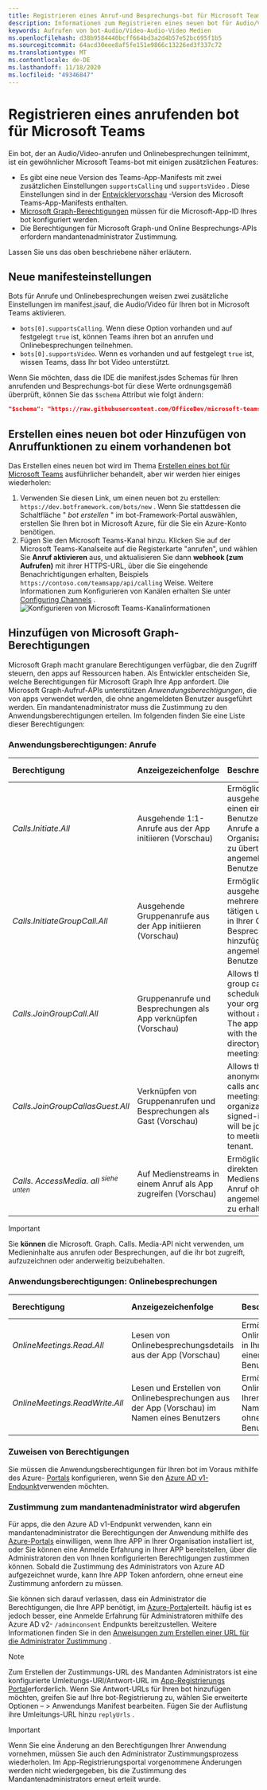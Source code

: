 ```yaml
---
title: Registrieren eines Anruf-und Besprechungs-bot für Microsoft Teams
description: Informationen zum Registrieren eines neuen bot für Audio/Videoanrufe für Microsoft Teams
keywords: Aufrufen von bot-Audio/Video-Audio-Video Medien
ms.openlocfilehash: d38b9584440bcff664bd3a2d4b57e52bc695f1b5
ms.sourcegitcommit: 64acd30eee8af5fe151e9866c13226ed3f337c72
ms.translationtype: MT
ms.contentlocale: de-DE
ms.lasthandoff: 11/18/2020
ms.locfileid: "49346847"
---
```

# <a name="register-a-calling-bot-for-microsoft-teams"></a>Registrieren eines anrufenden bot für Microsoft Teams

Ein bot, der an Audio/Video-anrufen und Onlinebesprechungen teilnimmt, ist ein gewöhnlicher Microsoft Teams-bot mit einigen zusätzlichen Features:

* Es gibt eine neue Version des Teams-App-Manifests mit zwei zusätzlichen Einstellungen `supportsCalling` und `supportsVideo` . Diese Einstellungen sind in der [Entwicklervorschau](../../resources/dev-preview/developer-preview-intro.md) -Version des Microsoft Teams-App-Manifests enthalten.
* [Microsoft Graph-Berechtigungen](./registering-calling-bot.md#add-microsoft-graph-permissions) müssen für die Microsoft-App-ID Ihres bot konfiguriert werden.
* Die Berechtigungen für Microsoft Graph-und Online Besprechungs-APIs erfordern mandantenadministrator Zustimmung.

Lassen Sie uns das oben beschriebene näher erläutern.

## <a name="new-manifest-settings"></a>Neue manifesteinstellungen

Bots für Anrufe und Onlinebesprechungen weisen zwei zusätzliche Einstellungen im manifest.jsauf, die Audio/Video für Ihren bot in Microsoft Teams aktivieren.

* `bots[0].supportsCalling`. Wenn diese Option vorhanden und auf festgelegt `true` ist, können Teams ihren bot an anrufen und Onlinebesprechungen teilnehmen.
* `bots[0].supportsVideo`. Wenn es vorhanden und auf festgelegt `true` ist, wissen Teams, dass Ihr bot Video unterstützt.

Wenn Sie möchten, dass die IDE die manifest.jsdes Schemas für Ihren anrufenden und Besprechungs-bot für diese Werte ordnungsgemäß überprüft, können Sie das `$schema` Attribut wie folgt ändern:

```json
"$schema": "https://raw.githubusercontent.com/OfficeDev/microsoft-teams-app-schema/preview/DevPreview/MicrosoftTeams.schema.json",
```

## <a name="creating-a-new-bot-or-adding-calling-capabilities-to-an-existing-bot"></a>Erstellen eines neuen bot oder Hinzufügen von Anruffunktionen zu einem vorhandenen bot

Das Erstellen eines neuen bot wird im Thema [Erstellen eines bot für Microsoft Teams](../how-to/create-a-bot-for-teams.md) ausführlicher behandelt, aber wir werden hier einiges wiederholen:

1. Verwenden Sie diesen Link, um einen neuen bot zu erstellen: `https://dev.botframework.com/bots/new` . Wenn Sie stattdessen die Schaltfläche " *bot erstellen* " im bot-Framework-Portal auswählen, erstellen Sie Ihren bot in Microsoft Azure, für die Sie ein Azure-Konto benötigen.
1. Fügen Sie den Microsoft Teams-Kanal hinzu. Klicken Sie auf der Microsoft Teams-Kanalseite auf die Registerkarte "anrufen", und wählen Sie **Anruf aktivieren** aus, und aktualisieren Sie dann **webhook (zum Aufrufen)** mit ihrer HTTPS-URL, über die Sie eingehende Benachrichtigungen erhalten, Beispiels `https://contoso.com/teamsapp/api/calling` Weise. Weitere Informationen zum Konfigurieren von Kanälen erhalten Sie unter [Configuring Channels](/bot-framework/portal-configure-channels) .
  ![Konfigurieren von Microsoft Teams-Kanalinformationen](~/assets/images/calls-and-meetings/configure-msteams-channel.png)

## <a name="add-microsoft-graph-permissions"></a>Hinzufügen von Microsoft Graph-Berechtigungen

Microsoft Graph macht granulare Berechtigungen verfügbar, die den Zugriff steuern, den apps auf Ressourcen haben. Als Entwickler entscheiden Sie, welche Berechtigungen für Microsoft Graph Ihre App anfordert.  Die Microsoft Graph-Aufruf-APIs unterstützen _Anwendungsberechtigungen_, die von apps verwendet werden, die ohne angemeldeten Benutzer ausgeführt werden.  Ein mandantenadministrator muss die Zustimmung zu den Anwendungsberechtigungen erteilen. Im folgenden finden Sie eine Liste dieser Berechtigungen:

### <a name="application-permissions-calls"></a>Anwendungsberechtigungen: Anrufe

|Berechtigung    |Anzeigezeichenfolge   |Beschreibung |Administratorzustimmung erforderlich |
|:-----------------------------|:-----------------------------------------|:-----------------|:-----------------|
|_Calls.Initiate.All_|Ausgehende 1:1-Anrufe aus der App initiieren (Vorschau)|Ermöglicht der App, ausgehende Anrufe an einen einzelnen Benutzer zu tätigen und Anrufe an Benutzer im Organisationsverzeichnis zu übertragen (ohne angemeldeten Benutzer).|Ja|
|_Calls.InitiateGroupCall.All_|Ausgehende Gruppenanrufe aus der App initiieren (Vorschau)|Ermöglicht der App, ausgehende Anrufe an mehrere Benutzer zu tätigen und Teilnehmer in Ihrer Organisation zu Besprechungen hinzufügen (ohne angemeldeten Benutzer).|Ja|
|_Calls.JoinGroupCall.All_|Gruppenanrufe und Besprechungen als App verknüpfen (Vorschau)|Allows the app to join group calls and scheduled meetings in your organization, without a signed-in user. The app will be joined with the privileges of a directory user to meetings in your tenant.|Ja|
|_Calls.JoinGroupCallasGuest.All_|Verknüpfen von Gruppenanrufen und Besprechungen als Gast (Vorschau)|Allows the app to anonymously join group calls and scheduled meetings in your organization, without a signed-in user. The app will be joined as a guest to meetings in your tenant.|Ja|
|_Calls. AccessMedia. all_ <sup> _siehe unten_</sup>|Auf Medienstreams in einem Anruf als App zugreifen (Vorschau)|Ermöglicht der App, direkten Zugriff auf Medienstreams in einem Anruf ohne einen angemeldeten Benutzer zu erhalten.|Ja|

> [!IMPORTANT]
> Sie **können** die Microsoft. Graph. Calls. Media-API nicht verwenden, um Medieninhalte aus anrufen oder Besprechungen, auf die ihr bot zugreift, aufzuzeichnen oder anderweitig beizubehalten.

### <a name="application-permissions-online-meetings"></a>Anwendungsberechtigungen: Onlinebesprechungen

|Berechtigung    |Anzeigezeichenfolge   |Beschreibung |Administratorzustimmung erforderlich |
|:-----------------------------|:-----------------------------------------|:-----------------|:-----------------|
|_OnlineMeetings.Read.All_|Lesen von Onlinebesprechungsdetails aus der App (Vorschau)|Ermöglicht der App, Onlinebesprechungsdetails in Ihrer Organisation ohne einen angemeldeten Benutzer zu lesen.|Ja|
|_OnlineMeetings.ReadWrite.All_|Lesen und Erstellen von Onlinebesprechungen aus der App (Vorschau) im Namen eines Benutzers|Ermöglicht der App, Onlinebesprechungen in Ihrer Organisation im Namen eines Benutzers ohne einen angemeldeten Benutzer zu lesen.|Ja|

### <a name="assigning-permissions"></a>Zuweisen von Berechtigungen

Sie müssen die Anwendungsberechtigungen für Ihren bot im Voraus mithilfe des Azure- [Portals](https://aka.ms/aadapplist) konfigurieren, wenn Sie den [Azure AD v1-Endpunkt](/azure/active-directory/develop/azure-ad-endpoint-comparison)verwenden möchten.

### <a name="getting-tenant-administrator-consent"></a>Zustimmung zum mandantenadministrator wird abgerufen

Für apps, die den Azure AD v1-Endpunkt verwenden, kann ein mandantenadministrator die Berechtigungen der Anwendung mithilfe des [Azure-Portals](https://portal.azure.com) einwilligen, wenn Ihre APP in Ihrer Organisation installiert ist, oder Sie können eine Anmelde Erfahrung in Ihrer APP bereitstellen, über die Administratoren den von Ihnen konfigurierten Berechtigungen zustimmen können. Sobald die Zustimmung des Administrators von Azure AD aufgezeichnet wurde, kann Ihre APP Token anfordern, ohne erneut eine Zustimmung anfordern zu müssen.

Sie können sich darauf verlassen, dass ein Administrator die Berechtigungen, die Ihre APP benötigt, im [Azure-Portal](https://portal.azure.com)erteilt. häufig ist es jedoch besser, eine Anmelde Erfahrung für Administratoren mithilfe des Azure AD v2- `/adminconsent` Endpunkts bereitzustellen.  Weitere Informationen finden Sie in den [Anweisungen zum Erstellen einer URL für die Administrator Zustimmung](https://developer.microsoft.com/graph/docs/concepts/auth_v2_service#3-get-administrator-consent) .

> [!NOTE]
> Zum Erstellen der Zustimmungs-URL des Mandanten Administrators ist eine konfigurierte Umleitungs-URI/Antwort-URL im [App-Registrierungs Portal](https://apps.dev.microsoft.com/)erforderlich. Wenn Sie Antwort-URLs für Ihren bot hinzufügen möchten, greifen Sie auf Ihre bot-Registrierung zu, wählen Sie erweiterte Optionen – > Anwendungs Manifest bearbeiten.  Fügen Sie der Auflistung ihre Umleitungs-URL hinzu `replyUrls` .

> [!IMPORTANT]
> Wenn Sie eine Änderung an den Berechtigungen Ihrer Anwendung vornehmen, müssen Sie auch den Administrator Zustimmungsprozess wiederholen. Im App-Registrierungsportal vorgenommene Änderungen werden nicht wiedergegeben, bis die Zustimmung des Mandantenadministrators erneut erteilt wurde.
